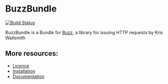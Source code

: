 # BuzzBundle

[![Build Status](https://secure.travis-ci.org/juliendidier/BuzzBundle.png)](http://travis-ci.org/juliendidier/BuzzBundle)

BuzzBundle is a Bundle for [Buzz](https://github.com/kriswallsmith/Buzz),
a library for issuing HTTP requests by Kris Wallsmith

## More resources:

* [Licence](http://github.com/juliendidier/BuzzBundle/blob/master/Resources/meta/LICENCE)
* [Installation](http://github.com/juliendidier/BuzzBundle/blob/master/Resources/doc/installation.md)
* [Documentation](http://github.com/juliendidier/BuzzBundle/blob/master/Resources/doc/index.md)

